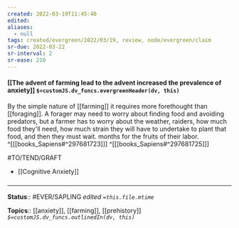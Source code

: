 ```yaml
---
created: 2022-03-19T11:45:40 
edited: 
aliases:
  - null
tags: created/evergreen/2022/03/19, review, node/evergreen/claim
sr-due: 2022-03-22
sr-interval: 2
sr-ease: 210
---
```


#### [[The advent of farming lead to the advent increased the prevalence of anxiety]] `$=customJS.dv_funcs.evergreenHeader(dv, this)`

By the simple nature of [[farming]] it requires more forethought than [[foraging]]. A forager may need to worry about finding food and avoiding predators, but a farmer has to worry about the weather, raiders, how much food they'll need, how much strain they will have to undertake to plant that food, and then they must wait. months for the fruits of their labor.
^[[[books_Sapiens#^297681723]]]
^[[[books_Sapiens#^297681725]]]

#TO/TEND/GRAFT 
- [[Cognitive Anxiety]]

### <hr class="footnote"/>

**Status**:: #EVER/SAPLING 
*edited `=this.file.mtime`*

**Topics**:: [[anxiety]], [[farming]], [[prehistory]]
*`$=customJS.dv_funcs.outlinedIn(dv, this)`*
